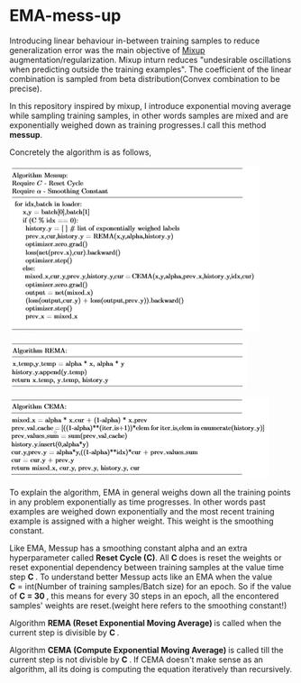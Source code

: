 # EMA-mess-up
Introducing linear behaviour in-between training samples to reduce generalization error was the main objective of <a href = 'https://arxiv.org/pdf/1710.09412.pdf'>Mixup <a/> augmentation/regularization. Mixup inturn reduces "undesirable oscillations when predicting outside the training examples". The coefficient of the linear combination is sampled from beta distribution(Convex combination to be precise). 

In this repository inspired by mixup, I introduce exponential moving average while sampling training samples, in other words samples are mixed and are exponentially weighed down as training progresses.I call this method <b>messup</b>.

Concretely the algorithm is as follows,

![alt-text-1](images/MessupAlgorithm.PNG "i1")

![alt-text-2](images/RemaAlgorithm.png "i2")

![alt-text-3](images/CemaAlgorithm.png "i3")

To explain the algorithm, EMA in general weighs down all the training points in any problem exponentially as time progresses. In other words past examples are weighed down exponentially and the most recent training example is assigned with a higher weight. This weight is the smoothing constant.

Like EMA, Messup has a smoothing constant alpha and an extra hyperparameter called <b>Reset Cycle (C)</b>. All <b> C </b> does is reset the weights or reset exponential dependency between training samples at the value time step <b> C </b>. To understand better Messup acts like an EMA when the value <br> <b>C</b> = int(Number of training samples/Batch size) for an epoch. So if the value of <b> C = 30 </b>, this means for every 30 steps in an epoch, all the encontered samples' weights are reset.(weight here refers to the smoothing constant!) 

Algorithm <b> REMA (Reset Exponential Moving Average) </b> is called when the current step is divisible by <b> C </b>.

Algorithm <b> CEMA (Compute Exponential Moving Average) </b> is called till the current step is not divisble by <b> C </b>. If CEMA doesn't make sense as an algorithm, all its doing is computing the equation iteratively than recursively.



